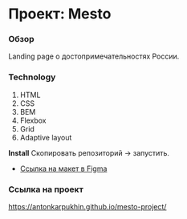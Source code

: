 # Проект: Mesto

### Обзор
Landing page о достопримечательностях России.

### Technology
1. HTML
2. CSS
3. BEM
4. Flexbox
5. Grid
6. Adaptive layout

**Install**
Скопировать репозиторий -> запустить.
* [Ссылка на макет в Figma](https://www.figma.com/file/2cn9N9jSkmxD84oJik7xL7/JavaScript.-Sprint-4?node-id=0%3A1)

### Ссылка на проект
https://antonkarpukhin.github.io/mesto-project/
